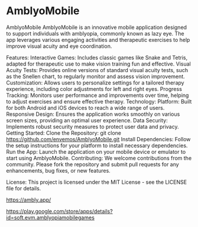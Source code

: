 # AmblyoMobile

AmblyoMobile
AmblyoMobile is an innovative mobile application designed to support individuals with amblyopia, commonly known as lazy eye. The app leverages various engaging activities and therapeutic exercises to help improve visual acuity and eye coordination.

Features:
Interactive Games: Includes classic games like Snake and Tetris, adapted for therapeutic use to make vision training fun and effective.
Visual Acuity Tests: Provides online versions of standard visual acuity tests, such as the Snellen chart, to regularly monitor and assess vision improvement.
Customization: Allows users to personalize settings for a tailored therapy experience, including color adjustments for left and right eyes.
Progress Tracking: Monitors user performance and improvements over time, helping to adjust exercises and ensure effective therapy.
Technology:
Platform: Built for both Android and iOS devices to reach a wide range of users.
Responsive Design: Ensures the application works smoothly on various screen sizes, providing an optimal user experience.
Data Security: Implements robust security measures to protect user data and privacy.
Getting Started:
Clone the Repository: git clone https://github.com/envemos/AmblyoMobile.git
Install Dependencies: Follow the setup instructions for your platform to install necessary dependencies.
Run the App: Launch the application on your mobile device or emulator to start using AmblyoMobile.
Contributing:
We welcome contributions from the community. Please fork the repository and submit pull requests for any enhancements, bug fixes, or new features.

License:
This project is licensed under the MIT License - see the LICENSE file for details.

https://ambly.app/

https://play.google.com/store/apps/details?id=soft.evm.amblyopiamobilegames
